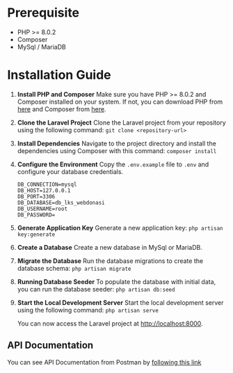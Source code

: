 
# Prerequisite
- PHP >= 8.0.2
- Composer
- MySql / MariaDB

# Installation Guide
1. **Install PHP and Composer**
   Make sure you have PHP >= 8.0.2 and Composer installed on your system. If not, you can download PHP from [here](https://www.php.net/downloads.php) and Composer from [here](https://getcomposer.org/download/).

2. **Clone the Laravel Project**
   Clone the Laravel project from your repository using the following command: `git clone <repository-url>`

3. **Install Dependencies**
    Navigate to the project directory and install the dependencies using Composer with  this command:
    `composer install`

4. **Configure the Environment**
    Copy the `.env.example` file to `.env` and configure your database credentials.

    ```
    DB_CONNECTION=mysql
    DB_HOST=127.0.0.1
    DB_PORT=3306
    DB_DATABASE=db_lks_webdonasi
    DB_USERNAME=root
    DB_PASSWORD=
    ```

5. **Generate Application Key**
    Generate a new application key: `php artisan key:generate`

6. **Create a Database**
    Create a new database in MySql or MariaDB.

7. **Migrate the Database**
    Run the database migrations to create the database schema:
    `php artisan migrate`

8. **Running Database Seeder**
    To populate the database with initial data, you can run the database seeder:
    `php artisan db:seed`

9. **Start the Local Development Server**
    Start the local development server using the following command:
    `php artisan serve`  

    You can now access the Laravel project at [http://localhost:8000](http://localhost:8000).

## API Documentation
You can see API Documentation from Postman by [following this link](https://documenter.getpostman.com/view/4171991/2sA3BkdDgY)
  